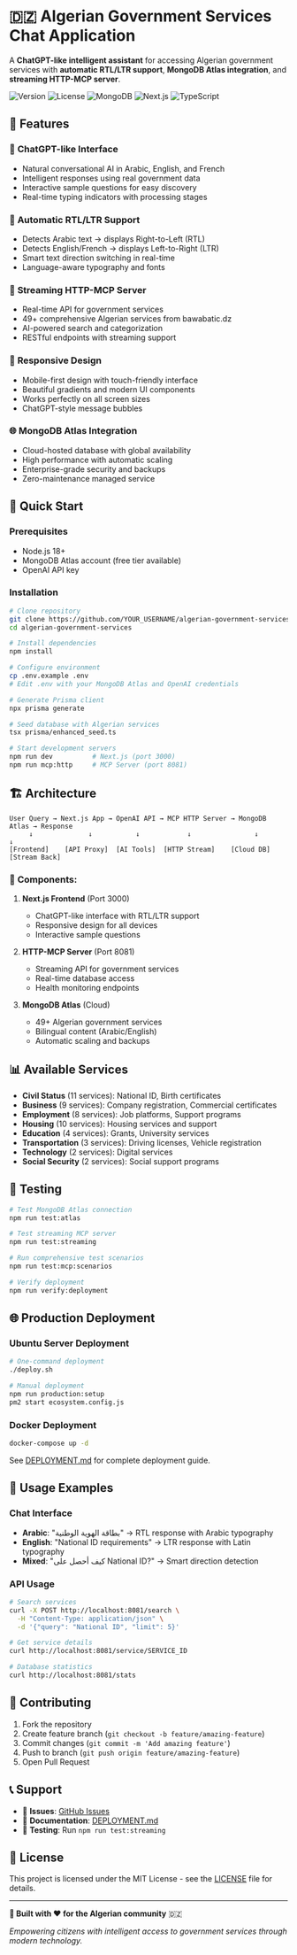 # 🇩🇿 Algerian Government Services Chat Application

A **ChatGPT-like intelligent assistant** for accessing Algerian government services with **automatic RTL/LTR support**, **MongoDB Atlas integration**, and **streaming HTTP-MCP server**.

![Version](https://img.shields.io/badge/version-1.0.0-blue.svg)
![License](https://img.shields.io/badge/license-MIT-green.svg)
![MongoDB](https://img.shields.io/badge/MongoDB-Atlas-green.svg)
![Next.js](https://img.shields.io/badge/Next.js-14-black.svg)
![TypeScript](https://img.shields.io/badge/TypeScript-5-blue.svg)

## 🌟 Features

### 🤖 **ChatGPT-like Interface**
- Natural conversational AI in Arabic, English, and French
- Intelligent responses using real government data
- Interactive sample questions for easy discovery
- Real-time typing indicators with processing stages

### 🔄 **Automatic RTL/LTR Support** 
- Detects Arabic text → displays Right-to-Left (RTL)
- Detects English/French → displays Left-to-Right (LTR)  
- Smart text direction switching in real-time
- Language-aware typography and fonts

### 🌊 **Streaming HTTP-MCP Server**
- Real-time API for government services
- 49+ comprehensive Algerian services from bawabatic.dz
- AI-powered search and categorization
- RESTful endpoints with streaming support

### 📱 **Responsive Design**
- Mobile-first design with touch-friendly interface
- Beautiful gradients and modern UI components
- Works perfectly on all screen sizes
- ChatGPT-style message bubbles

### 🌐 **MongoDB Atlas Integration**
- Cloud-hosted database with global availability
- High performance with automatic scaling
- Enterprise-grade security and backups
- Zero-maintenance managed service

## 🚀 Quick Start

### Prerequisites
- Node.js 18+
- MongoDB Atlas account (free tier available)
- OpenAI API key

### Installation
```bash
# Clone repository
git clone https://github.com/YOUR_USERNAME/algerian-government-services.git
cd algerian-government-services

# Install dependencies  
npm install

# Configure environment
cp .env.example .env
# Edit .env with your MongoDB Atlas and OpenAI credentials

# Generate Prisma client
npx prisma generate

# Seed database with Algerian services
tsx prisma/enhanced_seed.ts

# Start development servers
npm run dev          # Next.js (port 3000)
npm run mcp:http     # MCP Server (port 8081)
```

## 🏗️ Architecture

```
User Query → Next.js App → OpenAI API → MCP HTTP Server → MongoDB Atlas → Response
     ↓              ↓           ↓            ↓                ↓           ↓
[Frontend]    [API Proxy]  [AI Tools]  [HTTP Stream]    [Cloud DB]  [Stream Back]
```

### 🔧 **Components:**

1. **Next.js Frontend** (Port 3000)
   - ChatGPT-like interface with RTL/LTR support
   - Responsive design for all devices
   - Interactive sample questions

2. **HTTP-MCP Server** (Port 8081)
   - Streaming API for government services
   - Real-time database access
   - Health monitoring endpoints

3. **MongoDB Atlas** (Cloud)
   - 49+ Algerian government services
   - Bilingual content (Arabic/English)
   - Automatic scaling and backups

## 📊 Available Services

- **Civil Status** (11 services): National ID, Birth certificates
- **Business** (9 services): Company registration, Commercial certificates  
- **Employment** (8 services): Job platforms, Support programs
- **Housing** (10 services): Housing services and support
- **Education** (4 services): Grants, University services
- **Transportation** (3 services): Driving licenses, Vehicle registration
- **Technology** (2 services): Digital services
- **Social Security** (2 services): Social support programs

## 🧪 Testing

```bash
# Test MongoDB Atlas connection
npm run test:atlas

# Test streaming MCP server
npm run test:streaming

# Run comprehensive test scenarios
npm run test:mcp:scenarios

# Verify deployment
npm run verify:deployment
```

## 🌐 Production Deployment

### Ubuntu Server Deployment
```bash
# One-command deployment
./deploy.sh

# Manual deployment
npm run production:setup
pm2 start ecosystem.config.js
```

### Docker Deployment
```bash
docker-compose up -d
```

See [DEPLOYMENT.md](./DEPLOYMENT.md) for complete deployment guide.

## 📱 Usage Examples

### Chat Interface
- **Arabic**: "بطاقة الهوية الوطنية" → RTL response with Arabic typography
- **English**: "National ID requirements" → LTR response with Latin typography
- **Mixed**: "كيف أحصل على National ID?" → Smart direction detection

### API Usage
```bash
# Search services
curl -X POST http://localhost:8081/search \
  -H "Content-Type: application/json" \
  -d '{"query": "National ID", "limit": 5}'

# Get service details  
curl http://localhost:8081/service/SERVICE_ID

# Database statistics
curl http://localhost:8081/stats
```

## 🤝 Contributing

1. Fork the repository
2. Create feature branch (`git checkout -b feature/amazing-feature`)
3. Commit changes (`git commit -m 'Add amazing feature'`)
4. Push to branch (`git push origin feature/amazing-feature`)
5. Open Pull Request

## 📞 Support

- 📧 **Issues**: [GitHub Issues](https://github.com/YOUR_USERNAME/algerian-government-services/issues)
- 📖 **Documentation**: [DEPLOYMENT.md](./DEPLOYMENT.md)
- 🧪 **Testing**: Run `npm run test:streaming`

## 📄 License

This project is licensed under the MIT License - see the [LICENSE](LICENSE) file for details.

---

**🎉 Built with ❤️ for the Algerian community** 🇩🇿

*Empowering citizens with intelligent access to government services through modern technology.*